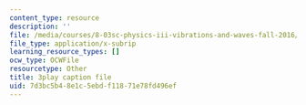 ```yaml
---
content_type: resource
description: ''
file: /media/courses/8-03sc-physics-iii-vibrations-and-waves-fall-2016/7d3bc5b48e1c5ebdf11871e78fd496ef_VkbtIDSHfSc.srt
file_type: application/x-subrip
learning_resource_types: []
ocw_type: OCWFile
resourcetype: Other
title: 3play caption file
uid: 7d3bc5b4-8e1c-5ebd-f118-71e78fd496ef
---
```

